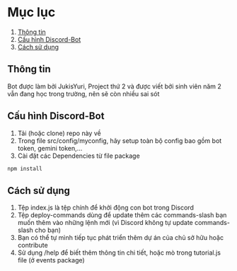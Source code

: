 # Mục lục
1. [Thông tin](#thông-tin)
2. [Cấu hình Discord-Bot](#cấu-hình-discord-bot)
3. [Cách sử dụng](#cách-sử-dụng)

## Thông tin
  Bot được làm bởi JukisYuri, Project thứ 2 và
  được viết bởi sinh viên năm 2 vẫn đang học trong trường, nên sẽ còn nhiều sai sót
  
## Cấu hình Discord-Bot
1. Tải (hoặc clone) repo này về
2. Trong file src/config/myconfig, hãy setup toàn bộ config bao gồm bot token, gemini token,...
3. Cài đặt các Dependencies từ file package
  ```sh
  npm install 
  ``` 

## Cách sử dụng
1. Tệp index.js là tệp chính để khởi động con bot trong Discord
2. Tệp deploy-commands dùng để update thêm các commands-slash bạn muốn thêm vào những lệnh mới (vì Discord không tự update commands-slash cho bạn)
3. Bạn có thể tự mình tiếp tục phát triển thêm dự án của chủ sở hữu hoặc contribute
4. Sử dụng /help để biết thêm thông tin chi tiết, hoặc mò trong tutorial.js file (ở events package)
